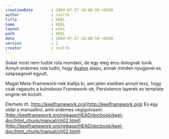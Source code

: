 ```yaml
---
creationDate        : 2004-07-27 18:08:59 +0200 
author              : zsoltk 
title               : KEEL 
name                : KEEL 
layout              : wiki 
path                : KEEL 
date                : 2004-07-27 18:08:59 +0200 
version             : 2 
creator             : zsoltk 
---
```

Sokat most nem tudok rola mondani, de egy eleg eros dolognak tunik. Annyit erdemes rola tudni, hogy [Avalon](avalon.html) alapu, annak minden nyugjevel es szepsegevel egyutt.

Magat Meta-Framework-nek kialtja ki, ami jelen esetben annyit tesz, hogy csak ragaszto a kulnobozo Framework-ok, Persistence layerek es template engine-ek kozott.

Elerheto itt: [http://keelframework.org](http://keelframework.org)
Es egy oldal a manualbol, amit erdemes vegigolvasni: [http://keelframework.org/release/HEAD/docbook/keel-doc/html_chunk/manual/ch02.html](http://keelframework.org/release/HEAD/docbook/keel-doc/html_chunk/manual/ch02.html)
